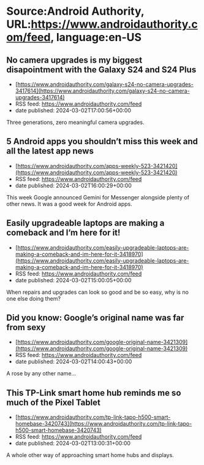 # Source:Android Authority, URL:https://www.androidauthority.com/feed, language:en-US

## No camera upgrades is my biggest disapointment with the Galaxy S24 and S24 Plus
 - [https://www.androidauthority.com/galaxy-s24-no-camera-upgrades-3417614](https://www.androidauthority.com/galaxy-s24-no-camera-upgrades-3417614)
 - RSS feed: https://www.androidauthority.com/feed
 - date published: 2024-03-02T17:00:56+00:00

Three generations, zero meaningful camera upgrades.

## 5 Android apps you shouldn’t miss this week and all the latest app news
 - [https://www.androidauthority.com/apps-weekly-523-3421420](https://www.androidauthority.com/apps-weekly-523-3421420)
 - RSS feed: https://www.androidauthority.com/feed
 - date published: 2024-03-02T16:00:29+00:00

This week Google announced Gemini for Messenger alongside plenty of other news. It was a good week for Android apps.

## Easily upgradeable laptops are making a comeback and I’m here for it!
 - [https://www.androidauthority.com/easily-upgradeable-laptops-are-making-a-comeback-and-im-here-for-it-3418970](https://www.androidauthority.com/easily-upgradeable-laptops-are-making-a-comeback-and-im-here-for-it-3418970)
 - RSS feed: https://www.androidauthority.com/feed
 - date published: 2024-03-02T15:00:05+00:00

When repairs and upgrades can look so good and be so easy, why is no one else doing them?

## Did you know: Google’s original name was far from sexy
 - [https://www.androidauthority.com/google-original-name-3421309](https://www.androidauthority.com/google-original-name-3421309)
 - RSS feed: https://www.androidauthority.com/feed
 - date published: 2024-03-02T14:00:43+00:00

A rose by any other name...

## This TP-Link smart home hub reminds me so much of the Pixel Tablet
 - [https://www.androidauthority.com/tp-link-tapo-h500-smart-homebase-3420743](https://www.androidauthority.com/tp-link-tapo-h500-smart-homebase-3420743)
 - RSS feed: https://www.androidauthority.com/feed
 - date published: 2024-03-02T13:00:31+00:00

A whole other way of approaching smart home hubs and displays.

